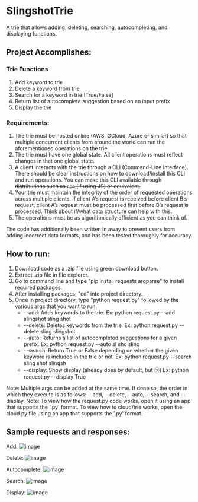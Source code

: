 # SlingshotTrie
A trie that allows adding, deleting, searching, autocompleting, and displaying functions.

## Project Accomplishes:

### Trie Functions
1. Add keyword to trie
2. Delete a keyword from trie
3. Search for a keyword in trie [True/False]
4. Return list of autocomplete suggestion based on an input prefix
5. Display the trie

### Requirements:
1. The trie must be hosted online (AWS, GCloud, Azure or similar) so that multiple
concurrent clients from around the world can run the aforementioned operations on the
trie.
2. The trie must have one global state. All client operations must reflect changes in that one
global state.
3. A client interacts with the trie through a CLI (Command-Line Interface). There should be
clear instructions on how to download/install this CLI and run operations. <del>You can make
this CLI available through distributions such as `npm` (if using JS) or equivalent.<del>
4. Your trie must maintain the integrity of the order of requested operations across multiple
clients. If client A’s request is received before client B’s request, client A’s request must
be processed first before B’s request is processed. Think about if/what data structure
can help with this.
5. The operations must be as algorithmically efficient as you can think of.

The code has additionally been written in away to prevent users from adding incorrect data formats, and has been tested thoroughly for accuracy.

## How to run:

1. Download code as a .zip file using green download button.
2. Extract .zip file in file explorer.
3. Go to command line and type "pip install requests argparse" to install required packages.
4. After installing packages, "cd" into project directory.
5. Once in project directory, type "python request.py" followed by the various args that you want to run:
      * --add: Adds keywords to the trie. Ex: python request.py --add slingshot sling shot
      * --delete: Deletes keywords from the trie. Ex: python request.py --delete sling slingshot
      * --auto: Returns a list of autocompleted suggestions for a given prefix. Ex: python request.py --auto sl sho sling
      * --search: Return True or False depending on whether the given keyword is included in the trie or not. Ex: python request.py --search sling shot slingsh
      * --display: Show display (already does by default, but ㋡) Ex: python request.py --display True

Note: Multiple args can be added at the same time. If done so, the order in which they execute is as follows: --add, --delete, --auto, --search, and --display.
Note: To view how the request.py code works, open it using an app that supports the '.py' format. To view how to cloud/trie works, open the cloud.py file using an app that supports the '.py' format.

## Sample requests and responses:
Add:
![image](https://user-images.githubusercontent.com/64043281/115184428-72bc7980-a0a3-11eb-9164-817857d0dd99.png)

Delete:
![image](https://user-images.githubusercontent.com/64043281/115184507-9aabdd00-a0a3-11eb-8913-6108a852c44e.png)

Autocomplete:
![image](https://user-images.githubusercontent.com/64043281/115184581-b6af7e80-a0a3-11eb-917d-667a7e969f76.png)

Search:
![image](https://user-images.githubusercontent.com/64043281/115184632-d8a90100-a0a3-11eb-9cbf-66a8ec224bf7.png)

Display:
![image](https://user-images.githubusercontent.com/64043281/115184954-83b9ba80-a0a4-11eb-9992-8c4a56e07e3c.png)
